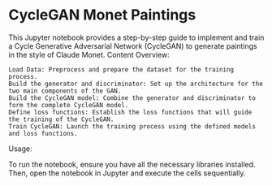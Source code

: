 # CycleGAN Monet Paintings

This Jupyter notebook provides a step-by-step guide to implement and train a Cycle Generative Adversarial Network (CycleGAN) to generate paintings in the style of Claude Monet.
 Content Overview:

    Load Data: Preprocess and prepare the dataset for the training process.
    Build the generator and discriminator: Set up the architecture for the two main components of the GAN.
    Build the CycleGAN model: Combine the generator and discriminator to form the complete CycleGAN model.
    Define loss functions: Establish the loss functions that will guide the training of the CycleGAN.
    Train CycleGAN: Launch the training process using the defined models and loss functions.

Usage:

To run the notebook, ensure you have all the necessary libraries installed. Then, open the notebook in Jupyter and execute the cells sequentially.
